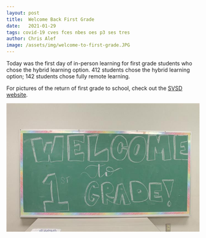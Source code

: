 ```yaml
---
layout: post
title:  Welcome Back First Grade
date:   2021-01-29
tags: covid-19 cves fces nbes oes p3 ses tres
author: Chris Alef
image: /assets/img/welcome-to-first-grade.JPG
---
```

Today was the first day of in-person learning for first grade students who chose the hybrid learning option. 412 students chose the hybrid learning option; 142 students chose fully remote learning.

For pictures of the return of first grade to school, check out the [SVSD website](https://www.svsd410.org/site/Default.aspx?PageType=3&DomainID=4&PageID=1&ViewID=6446ee88-d30c-497e-9316-3f8874b3e108&FlexDataID=27989).

![Blackboard saying "Welcome to first grade"](/assets/img/welcome-to-first-grade.JPG)
